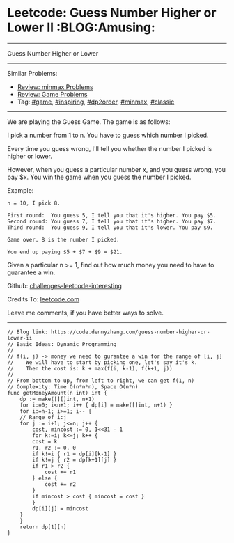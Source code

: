 
# Leetcode: Guess Number Higher or Lower II     :BLOG:Amusing:

---

Guess Number Higher or Lower  

---

Similar Problems:  

-   [Review: minmax Problems](https://code.dennyzhang.com/review-minmax)
-   [Review: Game Problems](https://code.dennyzhang.com/review-game)
-   Tag: [#game](https://code.dennyzhang.com/tag/game), [#inspiring](https://code.dennyzhang.com/tag/inspiring), [#dp2order](https://code.dennyzhang.com/tag/dp2order), [#minmax](https://code.dennyzhang.com/tag/minmax), [#classic](https://code.dennyzhang.com/tag/classic)

---

We are playing the Guess Game. The game is as follows:  

I pick a number from 1 to n. You have to guess which number I picked.  

Every time you guess wrong, I'll tell you whether the number I picked is higher or lower.  

However, when you guess a particular number x, and you guess wrong, you pay $x. You win the game when you guess the number I picked.  

Example:  

    n = 10, I pick 8.
    
    First round:  You guess 5, I tell you that it's higher. You pay $5.
    Second round: You guess 7, I tell you that it's higher. You pay $7.
    Third round:  You guess 9, I tell you that it's lower. You pay $9.
    
    Game over. 8 is the number I picked.
    
    You end up paying $5 + $7 + $9 = $21.

Given a particular n >= 1, find out how much money you need to have to guarantee a win.  

Github: [challenges-leetcode-interesting](https://github.com/DennyZhang/challenges-leetcode-interesting/tree/master/problems/guess-number-higher-or-lower-ii)  

Credits To: [leetcode.com](https://leetcode.com/problems/guess-number-higher-or-lower-ii/description/)  

Leave me comments, if you have better ways to solve.  

---

    // Blog link: https://code.dennyzhang.com/guess-number-higher-or-lower-ii
    // Basic Ideas: Dynamic Programming
    //
    // f(i, j) -> money we need to gurantee a win for the range of [i, j]
    //    We will have to start by picking one, let's say it's k.
    //    Then the cost is: k + max(f(i, k-1), f(k+1, j))
    //
    // From bottom to up, from left to right, we can get f(1, n)
    // Complexity: Time O(n*n*n), Space O(n*n)
    func getMoneyAmount(n int) int {
        dp := make([][]int, n+1)
        for i:=0; i<n+1; i++ { dp[i] = make([]int, n+1) }
        for i:=n-1; i>=1; i-- {
    	// Range of i:j
    	for j := i+1; j<=n; j++ {
    	    cost, mincost := 0, 1<<31 - 1
    	    for k:=i; k<=j; k++ {
    		cost = k
    		r1, r2 := 0, 0
    		if k!=i { r1 = dp[i][k-1] }
    		if k!=j { r2 = dp[k+1][j] }
    		if r1 > r2 {
    		    cost += r1
    		} else {
    		    cost += r2
    		}
    		if mincost > cost { mincost = cost }
    	    }
    	    dp[i][j] = mincost
    	}
        }
        return dp[1][n]
    }


